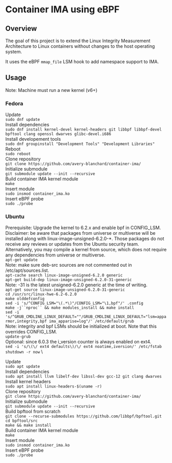 # Container IMA using eBPF

## Overview
The goal of this project is to extend the Linux Integrity Measurement Architecture to Linux containers 
without changes to the host operating system.

It uses the eBPF `mmap_file` LSM hook to add namespace support to IMA.

## Usage 
Note: Machine must run a new kernel (v6+)

### Fedora
Update \
`sudo dnf update` \
Install dependencies \
`sudo dnf install kernel-devel kernel-headers git libbpf libbpf-devel bpftool clang openssl dwarves glibc-devel.i686` \
Install developement tools \
`sudo dnf groupinstall "Development Tools" "Development Libraries"` \
Reboot \
`sudo reboot` \
Clone repository \
`git clone https://github.com/avery-blanchard/container-ima/` \
Initialize submodule \
`git submodule update --init --recursive` \
Build container IMA kernel module \
`make` \
Insert module \
`sudo insmod container_ima.ko` \
Insert eBPF probe \
`sudo ./probe`

### Ubuntu
Prerequisite: Upgrade the kernel to 6.2.x and enable bpf in CONFIG_LSM. \
Disclaimer: be aware that packages from universe or multiverse will be installed along with linux-image-unsigned-6.2.0-*. Those packages do not receive any reviews or updates from the Ubuntu security team. Alternatively, you may compile a kernel from source, which does not require any dependencies from universe or multiverse. \
`apt-get update` \
Note: make sure deb-src sources are not commented out in /etc/apt/sources.list. \
`apt-cache search linux-image-unsigned-6.2.0 generic` \
`apt-get build-dep linux-image-unsigned-6.2.0-31-generic` \
Note: -31 is the latest unsigned-6.2.0 generic at the time of writing. \
`apt-get source linux-image-unsigned-6.2.0-31-generic` \
`cd /usr/src/linux-hwe-6.2-6.2.0` \
`make olddefconfig` \
`sed -i 's/^CONFIG_LSM="\(.*\)"/CONFIG_LSM="\1,bpf"/' .config` \
`make -j``nproc`` && make modules_install && make install` \
`sed -i 's/^GRUB_CMDLINE_LINUX_DEFAULT=""/GRUB_CMDLINE_LINUX_DEFAULT="lsm=apparmor,integrity,bpf ima_apparise=log"/' /etc/default/grub` \
Note: integrity and bpf LSMs should be initialized at boot. Note that this overrides CONFIG_LSM. \
`update-grub` \
Optional: since 6.0.3 the i_version counter is always enabled on ext4. \
`sed -i 's/\(\/ ext4 defaults\)/\/ ext4 noatime,iversion/' /etc/fstab` \
`shutdown -r now` \

Update \
`sudo apt update` \
Install dependencies \
`sudo apt install llvm libelf-dev libssl-dev gcc-12 git clang dwarves` \
Install kernel headers \
`sudo apt install linux-headers-$(uname -r)` \
Clone repository \
`git clone https://github.com/avery-blanchard/container-ima/` \
Initialize submodule \
`git submodule update --init --recursive` \
Build bpftool from scratch \
`git clone --recurse-submodules https://github.com/libbpf/bpftool.git` \
`cd bpftool/src` \
`make && make install` \
Build container IMA kernel module \
`make` \
Insert module \
`sudo insmod container_ima.ko` \
Insert eBPF probe \
`sudo ./probe`
